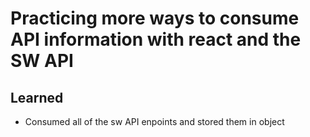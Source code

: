 # Practicing more ways to consume API information with react and the SW API

## Learned

- Consumed all of the sw API enpoints and stored them in object



